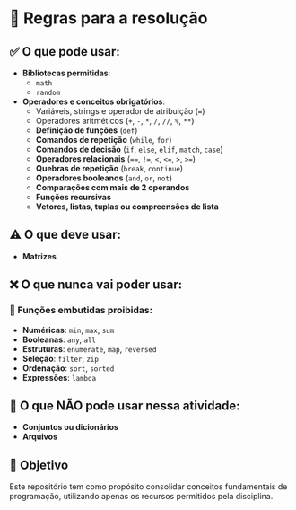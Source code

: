 # 📌 Regras para a resolução

## ✅ O que pode usar:
- **Bibliotecas permitidas**:  
  - `math`  
  - `random`  
- **Operadores e conceitos obrigatórios**:  
  - Variáveis, strings e operador de atribuição (`=`)  
  - Operadores aritméticos (`+`, `-`, `*`, `/`, `//`, `%`, `**`)  
  - **Definição de funções** (`def`)  
  - **Comandos de repetição** (`while`, `for`)  
  - **Comandos de decisão** (`if`, `else`, `elif`, `match`, `case`)  
  - **Operadores relacionais** (`==`, `!=`, `<`, `<=`, `>`, `>=`)  
  - **Quebras de repetição** (`break`, `continue`)  
  - **Operadores booleanos** (`and`, `or`, `not`)  
  - **Comparações com mais de 2 operandos**  
  - **Funções recursivas**  
  - **Vetores, listas, tuplas ou compreensões de lista**  

## ⚠️ O que deve usar:
- **Matrizes**  

## ❌ O que nunca vai poder usar:
### 🔹 Funções embutidas proibidas:  
- **Numéricas**: `min`, `max`, `sum`  
- **Booleanas**: `any`, `all`  
- **Estruturas**: `enumerate`, `map`, `reversed`  
- **Seleção**: `filter`, `zip`  
- **Ordenação**: `sort`, `sorted`  
- **Expressões**: `lambda`  

## 🚫 O que **NÃO** pode usar nessa atividade:
- **Conjuntos ou dicionários**  
- **Arquivos**
  
## 🎯 Objetivo  
Este repositório tem como propósito consolidar conceitos fundamentais de programação, utilizando apenas os recursos permitidos pela disciplina.  
